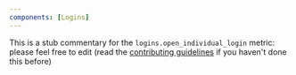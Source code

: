 ```yaml
---
components: [Logins]
---
```


This is a stub commentary for the `logins.open_individual_login` metric: please feel free to edit (read the
[contributing guidelines](https://github.com/mozilla/glean-annotations/blob/main/CONTRIBUTING.md)
if you haven't done this before)
